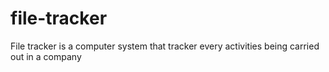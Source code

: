 # file-tracker
File tracker is a computer system that tracker every activities being carried out in a company
